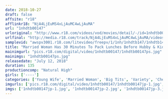 ```yaml
---
date: 2018-10-27
draft: false
affsite: "r18"
afflinkr18: "NjA4LjEuMS4xLjAuMC4wLjAuMA"
url: "1nhdtb00147"
urloriginal: "http://www.r18.com/videos/vod/movies/detail/-/id=1nhdtb00147"
urlfinal: "http://media.r18.com/track/NjA4LjEuMS4xLjAuMC4wLjAuMA/videos/vod/movies/detail/-/id=1nhdtb00147"
samplevid: "awspv3001.r18.com/litevideo/freepv/1/1nh/1nhdtb147/1nhdtb147_dmb_w.mp4"
title: "Married Woman Has 30 Minutes To Pack Lunches Before Hubby & Kids Wake Up, But She's Busy Cumming On Paperboy's Huge Cock"
mainimgurl: "pics.r18.com/digital/video/1nhdtb00147/1nhdtb00147ps.jpg"
mainimgs: "1nhdtb00147ps.jpg"
releasedate: "July 12, 2018"
duration: 135
productioncomp: "Natural High"
girls: ['----']
categories: ['Young Wife', 'Married Woman', 'Big Tits', 'Variety', 'Cheating Wife', 'Huge Dick - Large Dick', 'Hi-Def']
imgurls: ['pics.r18.com/digital/video/1nhdtb00147/1nhdtb00147jp-1.jpg', 'pics.r18.com/digital/video/1nhdtb00147/1nhdtb00147jp-2.jpg', 'pics.r18.com/digital/video/1nhdtb00147/1nhdtb00147jp-3.jpg', 'pics.r18.com/digital/video/1nhdtb00147/1nhdtb00147jp-4.jpg', 'pics.r18.com/digital/video/1nhdtb00147/1nhdtb00147jp-5.jpg', 'pics.r18.com/digital/video/1nhdtb00147/1nhdtb00147jp-6.jpg', 'pics.r18.com/digital/video/1nhdtb00147/1nhdtb00147jp-7.jpg', 'pics.r18.com/digital/video/1nhdtb00147/1nhdtb00147jp-8.jpg', 'pics.r18.com/digital/video/1nhdtb00147/1nhdtb00147jp-9.jpg', 'pics.r18.com/digital/video/1nhdtb00147/1nhdtb00147jp-10.jpg', 'pics.r18.com/digital/video/1nhdtb00147/1nhdtb00147jp-11.jpg', 'pics.r18.com/digital/video/1nhdtb00147/1nhdtb00147jp-12.jpg', 'pics.r18.com/digital/video/1nhdtb00147/1nhdtb00147jp-13.jpg', 'pics.r18.com/digital/video/1nhdtb00147/1nhdtb00147jp-14.jpg', 'pics.r18.com/digital/video/1nhdtb00147/1nhdtb00147jp-15.jpg', 'pics.r18.com/digital/video/1nhdtb00147/1nhdtb00147jp-16.jpg', 'pics.r18.com/digital/video/1nhdtb00147/1nhdtb00147jp-17.jpg', 'pics.r18.com/digital/video/1nhdtb00147/1nhdtb00147jp-18.jpg', 'pics.r18.com/digital/video/1nhdtb00147/1nhdtb00147jp-19.jpg', 'pics.r18.com/digital/video/1nhdtb00147/1nhdtb00147jp-20.jpg']
imgs: ['1nhdtb00147jp-1.jpg', '1nhdtb00147jp-2.jpg', '1nhdtb00147jp-3.jpg', '1nhdtb00147jp-4.jpg', '1nhdtb00147jp-5.jpg', '1nhdtb00147jp-6.jpg', '1nhdtb00147jp-7.jpg', '1nhdtb00147jp-8.jpg', '1nhdtb00147jp-9.jpg', '1nhdtb00147jp-10.jpg', '1nhdtb00147jp-11.jpg', '1nhdtb00147jp-12.jpg', '1nhdtb00147jp-13.jpg', '1nhdtb00147jp-14.jpg', '1nhdtb00147jp-15.jpg', '1nhdtb00147jp-16.jpg', '1nhdtb00147jp-17.jpg', '1nhdtb00147jp-18.jpg', '1nhdtb00147jp-19.jpg', '1nhdtb00147jp-20.jpg']
---
```

